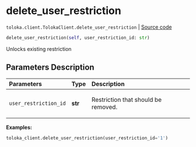 # delete_user_restriction
`toloka.client.TolokaClient.delete_user_restriction` | [Source code](https://github.com/Toloka/toloka-kit/blob/v1.2.0/src/client/__init__.py#L3323)

```python
delete_user_restriction(self, user_restriction_id: str)
```

Unlocks existing restriction

## Parameters Description

| Parameters | Type | Description |
| :----------| :----| :-----------|
`user_restriction_id`|**str**|<p>Restriction that should be removed.</p>

**Examples:**


```python
toloka_client.delete_user_restriction(user_restriction_id='1')
```
